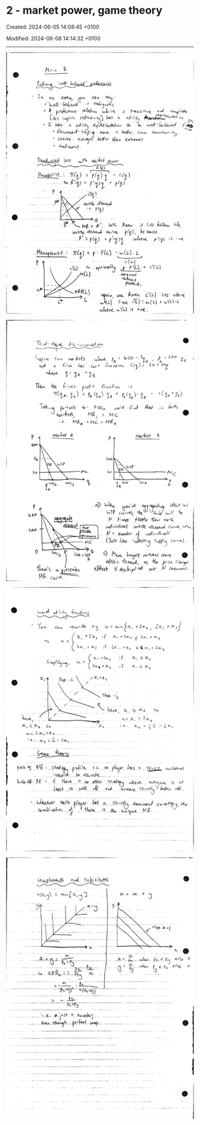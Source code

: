 # 2 - market power, game theory

Created: 2024-06-05 14:08:45 +0100

Modified: 2024-06-08 14:14:32 +0100

---

![](../../media/Year-1-Micro-2---market-power,-game-theory-image1.jpeg)



![](../../media/Year-1-Micro-2---market-power,-game-theory-image2.jpeg)



![](../../media/Year-1-Micro-2---market-power,-game-theory-image3.jpeg)



![](../../media/Year-1-Micro-2---market-power,-game-theory-image4.jpeg)






